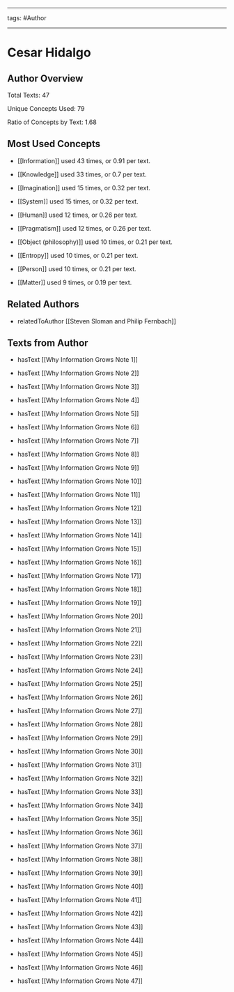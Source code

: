 




---

tags: #Author

---
# Cesar Hidalgo

## Author Overview


Total Texts: 47

Unique Concepts Used: 79

Ratio of Concepts by Text: 1.68
## Most Used Concepts


- [[Information]] used 43 times, or 0.91 per text.

- [[Knowledge]] used 33 times, or 0.7 per text.

- [[Imagination]] used 15 times, or 0.32 per text.

- [[System]] used 15 times, or 0.32 per text.

- [[Human]] used 12 times, or 0.26 per text.

- [[Pragmatism]] used 12 times, or 0.26 per text.

- [[Object (philosophy)]] used 10 times, or 0.21 per text.

- [[Entropy]] used 10 times, or 0.21 per text.

- [[Person]] used 10 times, or 0.21 per text.

- [[Matter]] used 9 times, or 0.19 per text.
## Related Authors


- relatedToAuthor [[Steven Sloman and Philip Fernbach]]
## Texts from Author


- hasText [[Why Information Grows Note 1]]

- hasText [[Why Information Grows Note 2]]

- hasText [[Why Information Grows Note 3]]

- hasText [[Why Information Grows Note 4]]

- hasText [[Why Information Grows Note 5]]

- hasText [[Why Information Grows Note 6]]

- hasText [[Why Information Grows Note 7]]

- hasText [[Why Information Grows Note 8]]

- hasText [[Why Information Grows Note 9]]

- hasText [[Why Information Grows Note 10]]

- hasText [[Why Information Grows Note 11]]

- hasText [[Why Information Grows Note 12]]

- hasText [[Why Information Grows Note 13]]

- hasText [[Why Information Grows Note 14]]

- hasText [[Why Information Grows Note 15]]

- hasText [[Why Information Grows Note 16]]

- hasText [[Why Information Grows Note 17]]

- hasText [[Why Information Grows Note 18]]

- hasText [[Why Information Grows Note 19]]

- hasText [[Why Information Grows Note 20]]

- hasText [[Why Information Grows Note 21]]

- hasText [[Why Information Grows Note 22]]

- hasText [[Why Information Grows Note 23]]

- hasText [[Why Information Grows Note 24]]

- hasText [[Why Information Grows Note 25]]

- hasText [[Why Information Grows Note 26]]

- hasText [[Why Information Grows Note 27]]

- hasText [[Why Information Grows Note 28]]

- hasText [[Why Information Grows Note 29]]

- hasText [[Why Information Grows Note 30]]

- hasText [[Why Information Grows Note 31]]

- hasText [[Why Information Grows Note 32]]

- hasText [[Why Information Grows Note 33]]

- hasText [[Why Information Grows Note 34]]

- hasText [[Why Information Grows Note 35]]

- hasText [[Why Information Grows Note 36]]

- hasText [[Why Information Grows Note 37]]

- hasText [[Why Information Grows Note 38]]

- hasText [[Why Information Grows Note 39]]

- hasText [[Why Information Grows Note 40]]

- hasText [[Why Information Grows Note 41]]

- hasText [[Why Information Grows Note 42]]

- hasText [[Why Information Grows Note 43]]

- hasText [[Why Information Grows Note 44]]

- hasText [[Why Information Grows Note 45]]

- hasText [[Why Information Grows Note 46]]

- hasText [[Why Information Grows Note 47]]
